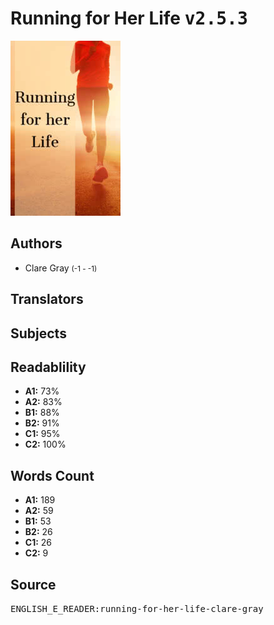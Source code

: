 # Running for Her Life <kbd>v2.5.3</kbd>

![](./cover.medium.jpg "")

## Authors


 - Clare Gray <small>(-1 - -1)</small>

## Translators



## Subjects



## Readablility


 - **A1:** 73%
 - **A2:** 83%
 - **B1:** 88%
 - **B2:** 91%
 - **C1:** 95%
 - **C2:** 100%

## Words Count


 - **A1:** 189
 - **A2:** 59
 - **B1:** 53
 - **B2:** 26
 - **C1:** 26
 - **C2:** 9

## Source


<kbd>ENGLISH_E_READER:running-for-her-life-clare-gray</kbd>
